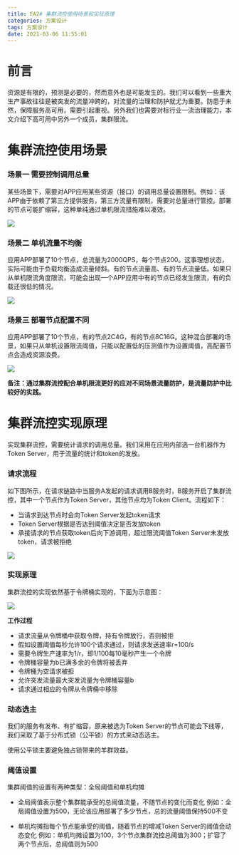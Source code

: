 ```yaml
---
title: FA2# 集群流控使用场景和实现原理
categories: 方案设计
tags: 方案设计
date: 2021-03-06 11:55:01
---
```




# 前言

资源是有限的，预测是必要的，然而意外也是可能发生的。我们可以看到一些重大生产事故往往是被突发的流量冲跨的，对流量的治理和防护就尤为重要。防患于未然，保障服务高可用，需要引起重视。另外我们也需要对标行业一流治理能力，本文介绍下高可用中另外一个成员，集群限流。



# 集群流控使用场景

### 场景一  需要控制调用总量

某些场景下，需要对APP应用某些资源（接口）的调用总量设置限制。例如：该APP由于依赖了第三方提供服务，第三方流量有限制，需要对总量进行管控。部署的节点可能扩缩容，这种单纯通过单机限流措施难以凑效。



![](https://gitee.com/laoliangcode/md-picture/raw/master/img/%E5%9C%BA%E6%99%AF%E4%B8%80%20%20%E9%9C%80%E8%A6%81%E6%8E%A7%E5%88%B6%E8%B0%83%E7%94%A8%E6%80%BB%E9%87%8F.png)



<!--more-->



### 场景二 单机流量不均衡

应用APP部署了10个节点，总流量为2000QPS，每个节点200。这事理想状态，实际可能由于负载均衡造成流量倾斜。有的节点流量高、有的节点流量低。如果只从单机限流角度限流，可能会出现一个APP应用中有的节点已经发生限流，有的负载还很低的情况。



![](https://gitee.com/laoliangcode/md-picture/raw/master/img/%E5%9C%BA%E6%99%AF%E4%BA%8C%20%E5%8D%95%E6%9C%BA%E6%B5%81%E9%87%8F%E4%B8%8D%E5%9D%87%E8%A1%A1.png)



### 场景三  部署节点配置不同

应用APP部署了10个节点，有的节点2C4G，有的节点8C16G。这种混合部署的场景，如果只从单机设置限流阈值，只能以配置低的压测值作为设置阈值，高配置节点会造成资源浪费。



![](https://gitee.com/laoliangcode/md-picture/raw/master/img/%E5%9C%BA%E6%99%AF%E4%B8%89%20%20%E9%83%A8%E7%BD%B2%E8%8A%82%E7%82%B9%E9%85%8D%E7%BD%AE%E4%B8%8D%E5%90%8C.png)



**备注：通过集群流控配合单机限流更好的应对不同场景流量防护，是流量防护中比较好的实践。** 





#  集群流控实现原理

实现集群流控，需要统计请求的调用总量。我们采用在应用内部选一台机器作为Token Server，用于流量的统计和token的发放。



### 请求流程

如下图所示，在请求链路中当服务A发起的请求调用B服务时，B服务开启了集群流控，其中一个节点作为Token Server，其他节点均为Token Client。流程如下：

- 当请求到达节点时会向Token Server发起token请求
- Token Server根据是否达到阈值决定是否发放token
- 承接请求的节点获取token后向下游调用，超过限流阈值Token Server未发放token，请求被拒绝





![](https://gitee.com/laoliangcode/md-picture/raw/master/img/%E9%9B%86%E7%BE%A4%E6%B5%81%E6%8E%A7%E5%8E%9F%E7%90%86.png)



### 实现原理

集群流控的实现依然基于令牌桶实现的，下面为示意图：

![](https://gitee.com/laoliangcode/md-picture/raw/master/img/%E4%BB%A4%E7%89%8C%E7%AE%97%E6%B3%95%20(1).png)

**工作过程**

- 请求流量从令牌桶中获取令牌，持有令牌放行，否则被拒
- 假如设置阈值每秒允许100个请求通过，则请求发送速率r=100/s
- 需要令牌生产速率为1/r，即1/100每10毫秒产生一个令牌
- 令牌桶容量为b已满多余的令牌将被丢弃
- 令牌桶为空请求被拒
- 允许突发流量最大突发流量为令牌桶容量b
- 请求通过相应的令牌从令牌桶中移除



### 动态选主

我们的服务有发布、有扩缩容，原来被选为Token Server的节点可能会下线等，我们采取了基于分布式锁（公平锁）的方式来动态选主。

使用公平锁主要避免独占锁带来的羊群效益。



### 阈值设置

集群阈值的设置有两种类型：全局阈值和单机均摊

- 全局阈值表示整个集群能承受的总阈值流量，不随节点的变化而变化
  例如：全局阈值设置为500，无论该应用部署了多少节点，总的流量阈值保持500不变

- 单机均摊指每个节点能承受的阈值，随着节点的增减Token Server的阈值会动态变化
  例如：单机均摊设置为100，3个节点集群流控总阈值为300；扩容了两个节点后，总阈值则为500

  



































